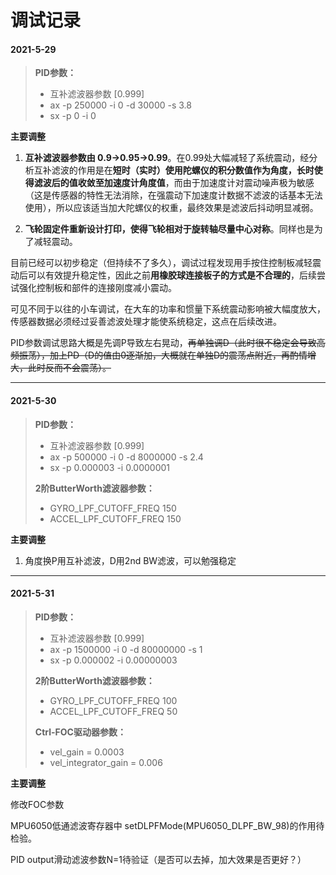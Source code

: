 # 调试记录
#### 2021-5-29

> **PID参数：**
>
> * 互补滤波器参数 [0.999]  
> * ax -p 250000 -i 0 -d 30000 -s 3.8  
> * sx -p 0 -i 0

**主要调整**

1. **互补滤波器参数由 0.9->0.95->0.99**。在0.99处大幅减轻了系统震动，经分析互补滤波的作用是在**短时（实时）使用陀螺仪的积分数值作为角度，长时使得滤波后的值收敛至加速度计角度值**，而由于加速度计对震动噪声极为敏感（这是传感器的特性无法消除，在强震动下加速度计数据不滤波的话基本无法使用），所以应该适当加大陀螺仪的权重，最终效果是滤波后抖动明显减弱。

2. **飞轮固定件重新设计打印，使得飞轮相对于旋转轴尽量中心对称**。同样也是为了减轻震动。

目前已经可以初步稳定（但持续不了多久），调试过程发现用手按住控制板减轻震动后可以有效提升稳定性，因此之前**用橡胶球连接板子的方式是不合理的**，后续尝试强化控制板和部件的连接刚度减小震动。

可见不同于以往的小车调试，在大车的功率和惯量下系统震动影响被大幅度放大，传感器数据必须经过妥善滤波处理才能使系统稳定，这点在后续改进。

PID参数调试思路大概是先调P导致左右晃动，~~再单独调D（此时很不稳定会导致高频振荡），加上PD（D的值由0逐渐加，大概就在单独D的震荡点附近，再酌情增大，此时反而不会震荡）。~~

---

#### 2021-5-30

> **PID参数：**
>
> * 互补滤波器参数 [0.999]  
> * ax -p 500000 -i 0 -d 8000000 -s 2.4
> * sx -p 0.000003  -i 0.0000001
>
> **2阶ButterWorth滤波器参数：**
>
> * GYRO_LPF_CUTOFF_FREQ    150
> *  ACCEL_LPF_CUTOFF_FREQ    150

**主要调整**

1. 角度换P用互补滤波，D用2nd BW滤波，可以勉强稳定


---

#### 2021-5-31

> **PID参数：**
>
> * 互补滤波器参数 [0.999]  
> * ax -p 1500000 -i 0 -d 80000000 -s 1
> * sx -p 0.000002  -i 0.00000003 
>
> **2阶ButterWorth滤波器参数：**
>
> * GYRO_LPF_CUTOFF_FREQ    100
> *  ACCEL_LPF_CUTOFF_FREQ    50
>
> **Ctrl-FOC驱动器参数：**
>
> * vel_gain = 0.0003 
> * vel_integrator_gain = 0.006 

**主要调整**

修改FOC参数





MPU6050低通滤波寄存器中 setDLPFMode(MPU6050_DLPF_BW_98)的作用待检验。

PID output滑动滤波参数N=1待验证（是否可以去掉，加大效果是否更好？）